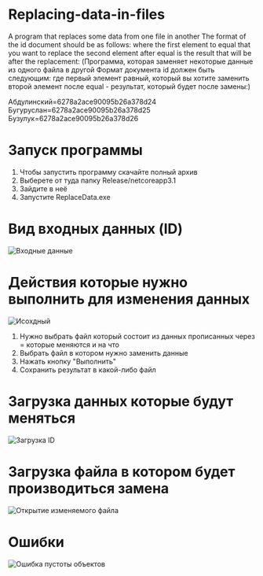 # Replacing-data-in-files
A program that replaces some data from one file in another
The format of the id document should be as follows:
where the first element to equal that you want to replace
the second element after equal is the result that will be after the replacement:
(Программа, которая заменяет некоторые данные из одного файла в другой
Формат документа id должен быть следующим:
где первый элемент равный, который вы хотите заменить
второй элемент после equal - результат, который будет после замены:)

Абдулинский=6278a2ace90095b26a378d24
Бугуруслан=6278a2ace90095b26a378d25
Бузулук=6278a2ace90095b26a378d26

# Запуск программы

1. Чтобы запустить программу скачайте полный архив
2. Выберете от туда папку Release/netcoreapp3.1
3. Зайдите в неё
4. Запустите ReplaceData.exe

# Вид входных данных (ID)

![Входные данные](https://user-images.githubusercontent.com/86127025/170691565-03be71d1-785f-4cc9-9d86-b4ababf868c0.png)


# Действия которые нужно выполнить для изменения данных

![Исохдный](https://user-images.githubusercontent.com/86127025/170691339-b311d80e-023d-484c-aeda-713b4444c0bb.png)

1. Нужно выбрать файл который состоит из данных прописанных через = которые меняются и на что
2. Выбрать файл в котором нужно заменить данные
3. Нажать кнопку "Выполнить"
4. Сохранить результат в какой-либо файл

# Загрузка данных которые будут меняться

![Загрузка ID](https://user-images.githubusercontent.com/86127025/170691090-d3583d9c-712d-48e4-93b9-9b4d959eb9b2.png)

# Загрузка файла в котором будет производиться замена

![Открытие изменяемого файла](https://user-images.githubusercontent.com/86127025/170691116-3ca67de2-4ca2-4906-8624-446f3060dee4.png)

# Ошибки

![Ошибка пустоты объектов](https://user-images.githubusercontent.com/86127025/170691172-00a77104-c1c9-4d54-bb0d-5135f29407a4.png)
